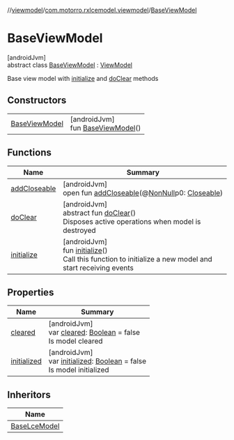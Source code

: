 //[viewmodel](../../../index.md)/[com.motorro.rxlcemodel.viewmodel](../index.md)/[BaseViewModel](index.md)

# BaseViewModel

[androidJvm]\
abstract class [BaseViewModel](index.md) : [ViewModel](https://developer.android.com/reference/kotlin/androidx/lifecycle/ViewModel.html)

Base view model with [initialize](initialize.md) and [doClear](do-clear.md) methods

## Constructors

| | |
|---|---|
| [BaseViewModel](-base-view-model.md) | [androidJvm]<br>fun [BaseViewModel](-base-view-model.md)() |

## Functions

| Name | Summary |
|---|---|
| [addCloseable](index.md#264516373%2FFunctions%2F1456247564) | [androidJvm]<br>open fun [addCloseable](index.md#264516373%2FFunctions%2F1456247564)(@[NonNull](https://developer.android.com/reference/kotlin/androidx/annotation/NonNull.html)p0: [Closeable](https://developer.android.com/reference/kotlin/java/io/Closeable.html)) |
| [doClear](do-clear.md) | [androidJvm]<br>abstract fun [doClear](do-clear.md)()<br>Disposes active operations when model is destroyed |
| [initialize](initialize.md) | [androidJvm]<br>fun [initialize](initialize.md)()<br>Call this function to initialize a new model and start receiving events |

## Properties

| Name | Summary |
|---|---|
| [cleared](cleared.md) | [androidJvm]<br>var [cleared](cleared.md): [Boolean](https://kotlinlang.org/api/latest/jvm/stdlib/kotlin/-boolean/index.html) = false<br>Is model cleared |
| [initialized](initialized.md) | [androidJvm]<br>var [initialized](initialized.md): [Boolean](https://kotlinlang.org/api/latest/jvm/stdlib/kotlin/-boolean/index.html) = false<br>Is model initialized |

## Inheritors

| Name |
|---|
| [BaseLceModel](../-base-lce-model/index.md) |
